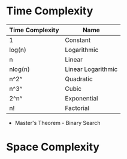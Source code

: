 # Time Complexity

Time Complexity | Name
---------|----------
 1 | Constant
 log(n) | Logarithmic
 n | Linear
 nlog(n) | Linear Logarithmic
 n^2^ | Quadratic
 n^3^ | Cubic
 2^n^ | Exponential
 n! | Factorial

- Master's Theorem - Binary Search
  
# Space Complexity

